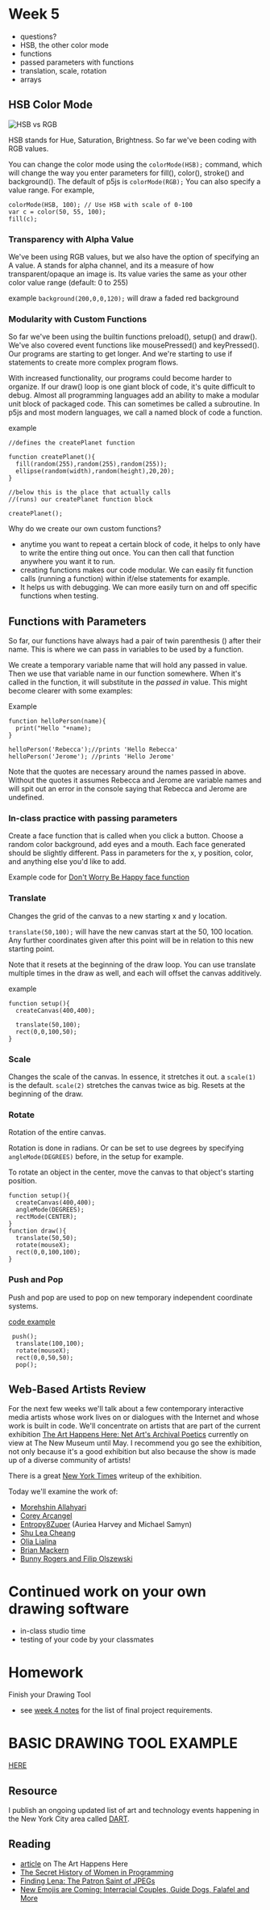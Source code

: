 # Week 5

- questions?
- HSB, the other color mode
- functions
- passed parameters with functions
- translation, scale, rotation
- arrays

## HSB Color Mode

![HSB vs RGB](hsb-vs-rgb.jpg)

HSB stands for Hue, Saturation, Brightness. So far we've been coding with RGB values.

You can change the color mode using the ```colorMode(HSB);``` command, which will change the way you enter parameters for fill(), color(), stroke() and background(). The default of p5js is ```colorMode(RGB);``` You can also specify a value range. For example,

```
colorMode(HSB, 100); // Use HSB with scale of 0-100
var c = color(50, 55, 100);
fill(c);
```

### Transparency with Alpha Value

We've been using RGB values, but we also have the option of specifying an A value. A stands for alpha channel, and its a measure of how transparent/opaque an image is. Its value varies the same as your other color value range (default: 0 to 255)

example ``` background(200,0,0,120); ``` will draw a faded red background

### Modularity with Custom Functions


So far we've been using the builtin functions preload(), setup() and draw(). We've also covered event functions like mousePressed() and keyPressed(). Our programs are starting to get longer. And we're starting to use if statements to create more complex program flows.

With increased functionality, our programs could become harder to organize. If our draw() loop is one giant block of code, it's quite difficult to debug. Almost all programming languages add an ability to make a modular unit block of packaged code. This can sometimes be called a subroutine. In p5js and most modern languages, we call a named block of code a function.

example

```
//defines the createPlanet function

function createPlanet(){
  fill(random(255),random(255),random(255));
  ellipse(random(width),random(height),20,20);
}

//below this is the place that actually calls
//(runs) our createPlanet function block

createPlanet();
```

Why do we create our own custom functions?
- anytime you want to repeat a certain block of code, it helps to only have to write the entire thing out once. You can then call that function anywhere you want it to run.
- creating functions makes our code modular. We can easily fit function calls (running a function) within if/else statements for example.
- It helps us with debugging. We can more easily turn on and off specific functions when testing.

## Functions with Parameters

So far, our functions have always had a pair of twin parenthesis () after their name. This is where we can pass in variables to be used by a function.

We create a temporary variable name that will hold any passed in value. Then we use that variable name in our function somewhere. When it's called in the function, it will substitute in the *passed in* value. This might become clearer with some examples:

Example

```
function helloPerson(name){
  print("Hello "+name);
}

helloPerson('Rebecca');//prints 'Hello Rebecca'
helloPerson('Jerome'); //prints 'Hello Jerome'
```

Note that the quotes are necessary around the names passed in above. Without the quotes it assumes Rebecca and Jerome are variable names and will spit out an error in the console saying that Rebecca and Jerome are undefined.

### In-class practice with passing parameters

Create a face function that is called when you click a button. Choose a random color background, add eyes and a mouth. Each face generated should be slightly different. Pass in parameters for the x, y position, color, and anything else you'd like to add.

Example code for [Don't Worry Be Happy face function](https://editor.p5js.org/2sman/sketches/9KtfA_JDg)


### Translate

Changes the grid of the canvas to a new starting x and y location.


```translate(50,100);``` will have the new canvas start at the 50, 100 location. Any further coordinates given after this point will be in relation to this new starting point.

Note that it resets at the beginning of the draw loop. You can use translate multiple times in the draw as well, and each will offset the canvas additively.

example


```
function setup(){
  createCanvas(400,400);

  translate(50,100);
  rect(0,0,100,50);
}
```

### Scale

Changes the scale of the canvas. In essence, it stretches it out. a ```scale(1)``` is the default. ```scale(2)``` stretches the canvas twice as big. Resets at the beginning of the draw.

### Rotate

Rotation of the entire canvas.

Rotation is done in radians. Or can be set to use degrees by specifying ```angleMode(DEGREES)``` before, in the setup for example.

To rotate an object in the center, move the canvas to that object's starting position.

```
function setup(){
  createCanvas(400,400);
  angleMode(DEGREES);
  rectMode(CENTER);
}
function draw(){
  translate(50,50);
  rotate(mouseX);
  rect(0,0,100,100);
}
```

### Push and Pop

Push and pop are used to pop on new temporary independent coordinate systems.

[code example](https://editor.p5js.org/2sman/sketches/2u1U1Gmhb)

```
 push();
  translate(100,100);
  rotate(mouseX);
  rect(0,0,50,50);
  pop();
```

## Web-Based Artists Review


For the next few weeks we'll talk about a few contemporary interactive media artists whose work lives on or dialogues with the Internet and whose work is built in code. We'll concentrate on artists that are part of the current exhibition [The Art Happens Here: Net Art's Archival Poetics](https://www.newmuseum.org/exhibitions/view/the-art-happens-here-net-art-s-archival-poetics) currently on view at The New Museum until May. I recommend you go see the exhibition, not only because it's a good exhibition but also because the show is made up of a diverse community of artists!

There is a great [New York Times](https://www.nytimes.com/2019/01/23/arts/design/internet-art-new-museum-rhizome.html) writeup of the exhibition.


Today we'll examine the work of:

- [Morehshin Allahyari](http://www.morehshin.com/)
- [Corey Arcangel](http://www.coryarcangel.com/)
- [Entropy8Zuper](http://entropy8zuper.org/godlove/) (Auriea Harvey and Michael Samyn)
- [Shu Lea Cheang](http://mauvaiscontact.info/)
- [Olia Lialina](http://art.teleportacia.org/)
- [Brian Mackern](http://bri.uy/)
- [Bunny Rogers and Filip Olszewski](https://rhizome.org/editorial/2019/feb/14/an-ice-palace-in-queens/)

# Continued work on your own drawing software
- in-class studio time
- testing of your code by your classmates

# Homework

Finish your Drawing Tool
- see [week 4 notes](../week4/) for the list of final project requirements.

# BASIC DRAWING TOOL EXAMPLE

[HERE](https://editor.p5js.org/2sman/sketches/hXhUGMhTp)

## Resource

I publish an ongoing updated list of art and technology events happening in the New York City area called [DART](http://dart.fyi).

## Reading
- [article](https://www.newmuseum.org/exhibitions/view/the-art-happens-here-net-art-s-archival-poetics) on The Art Happens Here
- [The Secret History of Women in Programming](https://www.nytimes.com/2019/02/13/magazine/women-coding-computer-programming.html)
- [Finding Lena: The Patron Saint of JPEGs](https://www.wired.com/story/finding-lena-the-patron-saint-of-jpegs/)
- [New Emojis are Coming: Interracial Couples, Guide Dogs, Falafel and More](https://www.nytimes.com/2019/02/06/technology/new-emoji.html)
